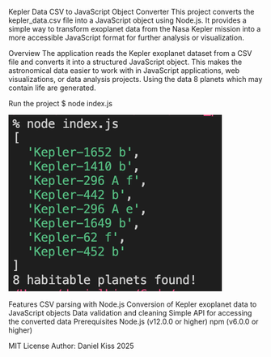 Kepler Data CSV to JavaScript Object Converter
This project converts the kepler_data.csv file into a JavaScript object using Node.js. It provides a simple way to transform exoplanet data from the Nasa Kepler mission into a more accessible JavaScript format for further analysis or visualization.

Overview
The application reads the Kepler exoplanet dataset from a CSV file and converts it into a structured JavaScript object. This makes the astronomical data easier to work with in JavaScript applications, web visualizations, or data analysis projects. Using the data 8 planets which may contain life are generated.

Run the project $ node index.js

![Project Screenshot](./planets-data.png)

Features
CSV parsing with Node.js
Conversion of Kepler exoplanet data to JavaScript objects
Data validation and cleaning
Simple API for accessing the converted data
Prerequisites
Node.js (v12.0.0 or higher)
npm (v6.0.0 or higher)

MIT License
Author: Daniel Kiss 2025